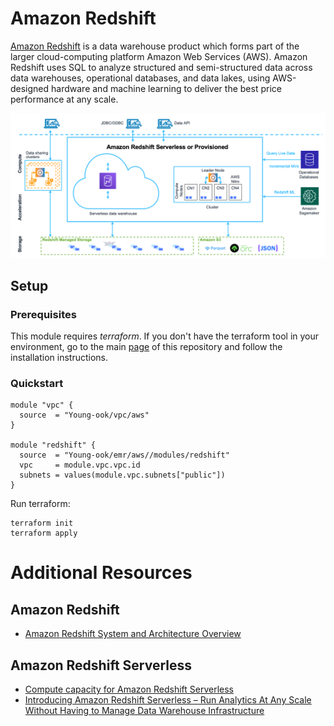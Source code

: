 # Amazon Redshift
[Amazon Redshift](https://aws.amazon.com/redshift/) is a data warehouse product which forms part of the larger cloud-computing platform Amazon Web Services (AWS). Amazon Redshift uses SQL to analyze structured and semi-structured data across data warehouses, operational databases, and data lakes, using AWS-designed hardware and machine learning to deliver the best price performance at any scale.

![aws-redshift-arch](../../images/aws-redshift-arch.png)

## Setup
### Prerequisites
This module requires *terraform*. If you don't have the terraform tool in your environment, go to the main [page](https://github.com/Young-ook/terraform-aws-emr) of this repository and follow the installation instructions.

### Quickstart
```
module "vpc" {
  source  = "Young-ook/vpc/aws"
}

module "redshift" {
  source  = "Young-ook/emr/aws//modules/redshift"
  vpc     = module.vpc.vpc.id
  subnets = values(module.vpc.subnets["public"])
}
```
Run terraform:
```
terraform init
terraform apply
```

# Additional Resources
## Amazon Redshift
- [Amazon Redshift System and Architecture Overview](https://docs.aws.amazon.com/redshift/latest/dg/c_redshift_system_overview.html)

## Amazon Redshift Serverless
- [Compute capacity for Amazon Redshift Serverless](https://docs.aws.amazon.com/redshift/latest/mgmt/serverless-capacity.html)
- [Introducing Amazon Redshift Serverless – Run Analytics At Any Scale Without Having to Manage Data Warehouse Infrastructure](https://aws.amazon.com/blogs/aws/introducing-amazon-redshift-serverless-run-analytics-at-any-scale-without-having-to-manage-infrastructure/)
